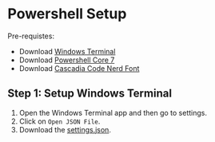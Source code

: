 # Powershell Setup 

Pre-requistes:
- Download [Windows Terminal](https://apps.microsoft.com/store/detail/windows-terminal/9N0DX20HK701)
- Download [Powershell Core 7](https://aka.ms/powershell-release?tag=stable)
- Download [Cascadia Code Nerd Font](https://github.com/ryanoasis/nerd-fonts/releases/download/v2.3.3/CascadiaCode.zip)

## Step 1: Setup Windows Terminal

1. Open the Windows Terminal app and then go to settings.
2. Click on `Open JSON File`.
3. Download the [settings.json](https://raw.githubusercontent.com/DipadityaDas/WindowsSettings/main/settings.json).

